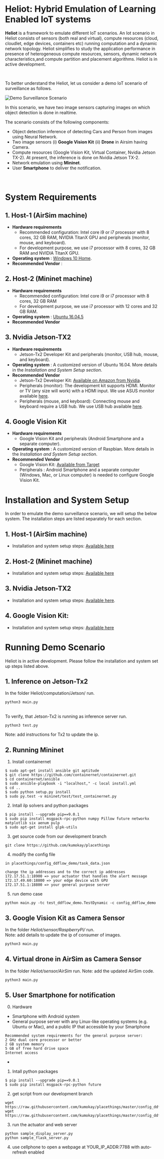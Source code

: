 # Heliot: Hybrid Emulation of Learning Enabled IoT systems


**Heliot** is a framework to emulate different IoT scenarios. An Iot scenario in Heliot consists of sensors (both real and virtual), compute resources (cloud, cloudlet, edge devices, containers etc) running computation and a dynamic network topology.  Heliot simplifies to study the application performance in presence of heterogeneous compute resources, sensors, dynamic network characteristics,and compute partition and placement algorithms. Heliot is in active development. 

<br />

To better understand the Heliot, let us consider a demo IoT scenario of surveillance as follows.

![Demo Surveillance Scenario](https://github.com/nesl/Heliot/blob/master/docs/images/Demo_Arch_1.png)

In this scenario, we have two image sensors capturing images on which object detection is done in realtime. 

The scenario consists of the following components:
- Object detection inference of detecting Cars and Person from images using Neural Network.
- Two image sensors (i) **Google Vision Kit**  (ii) **Drone** in Airsim having Camera.
- Compute resources (Google Vision Kit, Virtual Container, Nvidia Jetson TX-2). At present, the inference is done on Nvidia Jetson TX-2. 
- Network emulation using **Mininet**.
- User **Smartphone** to deliver the notification.

<br/>

# System Requirements
## 1. Host-1 (AirSim machine)
-  **Hardware requirements** 
   - Recommended configuration: Intel core i9 or i7 processor with 8 cores, 32 GB RAM, NVIDIA TitanX GPU and peripherals (monitor, mouse, and keyboard).
   - For development purpose, we use i7 processor with 8 cores, 32 GB RAM and NVIDIA TitanX GPU. 
- **Operating system** : [Windows 10 Home](https://www.microsoft.com/en-us/software-download/windows10ISO).
- **Recommended Vendor** : 


## 2. Host-2 (Mininet machine)
-  **Hardware requirements** 
   - Recommended configuration: Intel core i9 or i7 processor with 8 cores, 32 GB RAM
   - For development purpose, we use i7 processor with 12 cores and 32 GB RAM.
- **Operating system** : [Ubuntu 16.04.5](http://releases.ubuntu.com/16.04/)
- **Recommended Vendor**  


## 3. Nvidia Jetson-TX2
-  **Hardware requirements** 
   - Jetson-Tx2 Developer Kit and peripherals (monitor, USB hub, mouse, and keyboard). 
- **Operating system** : A customized version of Ubuntu 16.04. More details in the *Installation and System Setup section*.
- **Recommended Vendor**   
  - Jetson-Tx2 Developer Kit: [Available on Amazon from Nvidia](https://www.amazon.com/NVIDIA-Jetson-TX2-Development-Kit/dp/B06XPFH939).
  - Peripherals (monitor): The development kit supports HDMI. Monitor or TV (any size will work) with a HDMI input. We use ASUS monitor available [here](https://www.amazon.com/MX279H-27-Inch-1920x1080-ICEpower-Frameless/dp/B00B17C5KO/ref=sr_1_4?s=electronics&ie=UTF8&qid=1543351305&sr=1-4&keywords=asus+hdmi+monitor).
  - Peripherals (mouse, and keyboard): Connecting mouse and keyboard require a USB hub. We use USB hub available [here](https://www.amazon.com/Recbot-Indivadual-Extension-Plug-Play-Compatible/dp/B07F8L8V94/ref=sr_1_1_sspa?s=electronics&ie=UTF8&qid=1542308924&sr=1-1-spons&keywords=Recbot+USB+3.0+Hub&psc=1).


## 4. Google Vision Kit
-  **Hardware requirements** 
   - Google Vision Kit and peripherals (Android Smartphone and a separate computer). 
- **Operating system** : A customized version of Raspbian. More details in the *Installation and System Setup section*.
- **Recommended Vendor** 
  - Google Vision Kit: [Available from Target](https://www.target.com/p/-/A-53417081)
  - Peripherals : Android Smartphone and a separate computer (Windows, Mac, or Linux computer) is needed to configure Google Vision Kit.

# Installation and System Setup
In order to emulate the demo surveillance scenario, we will setup the below system. The installation steps are listed separately for each section.

## 1. **Host-1 (AirSim machine)**
  - Installation and system setup steps: [Available here](https://github.com/nesl/Heliot/blob/master/sensor/AirSim/Readme.md)

## 2. **Host-2 (Mininet machine)**
  - Installation and system setup steps: [Available here](https://github.com/nesl/Heliot/blob/master/network/Mininet/Readme.md)

## 3. **Nvidia Jetson-TX2**
  - Installation and system setup steps: [Available here](https://github.com/nesl/Heliot/tree/master/computation/Jetson).

## 4. **Google Vision Kit**:
  - Installation and system setup steps: [Available here](https://github.com/nesl/Heliot/blob/master/sensor/RaspberryPi/Readme.md)


# Running Demo Scenario

<!--Currently Heliot is still under development. -->
 Heliot is in active development.
Please follow the installation and system set up steps listed above. 

## 1. Inference on Jetson-Tx2
In the folder Heliot/computation/Jetson/ run.
```
python3 main.py
```

<br/>
To verify, that Jetson-Tx2 is running as inference server run.

```
python3 test.py
```

Note: add instructions for Tx2 to update the ip.
 
## 2. Running Mininet
<!-- Please get the source code from our development branch and follow the steps for installation:  -->
<!-- 
0. Hardware
- General purpose server with Ubuntu Linux 16.04 LTS
- Recommended system requirements:
```
2 GHz dual core processor or better
2 GB system memory
5 GB of free hard drive space
Internet access
```
-->

1. Install containernet
```
$ sudo apt-get install ansible git aptitude
$ git clone https://github.com/containernet/containernet.git
$ cd containernet/ansible
$ sudo ansible-playbook -i "localhost," -c local install.yml
$ cd ..
$ sudo python setup.py install
$ sudo py.test -v mininet/test/test_containernet.py
```

2. Intall ilp solvers and python packages
```
$ pip install --upgrade pip==9.0.1
$ sudo pip install msgpack-rpc-python numpy Pillow future networkx matplotlib six aenum pulp
$ sudo apt-get install glpk-utils
```

3. get source code from our development branch
```
git clone https://github.com/kumokay/placethings
```

4. modify the config file
```
in placethings/config_ddflow_demo/task_data.json

change the ip addresses and to the correct ip addresses
172.17.51.1:18900 => your actuator that handles the alert message
172.17.49.60:18800 => your edge device with GPU
172.17.51.1:18800 => your general purpose server
```

5. run demo case
```
python main.py -tc test_ddflow_demo.TestDynamic -c config_ddflow_demo
```

## 3. Google Vision Kit as Camera Sensor

In the folder *Heliot/sensor/RaspberryPi/*   run.
<br/> 
Note: add details to update the ip of consumer of images.
``` bash
python3 main.py 
```

## 4. Virtual drone in AirSim as Camera Sensor
In the folder *Heliot/sensor/AirSim* run.
Note: add the updated AirSim code.
``` bash
python3 main.py 
```

## 5. User Smartphone for notification
0. Hardware
- Smartphone with Android system
- General purpose server with any Linux-like operating systems (e.g. Ubuntu or Mac), and a public IP that accessible by your Smartphone
```
Recommended system requirements for the general purpose server:
2 GHz dual core processor or better
2 GB system memory
5 GB of free hard drive space
Internet access
```
- 

1. Intall python packages
```
$ pip install --upgrade pip==9.0.1
$ sudo pip install msgpack-rpc-python future
```

2. get script from our development branch
```
wget https://raw.githubusercontent.com/kumokay/placethings/master/config_ddflow_demo/sample_display_server.py
wget https://raw.githubusercontent.com/kumokay/placethings/master/config_ddflow_demo/sample_flask_server.py
```

3. run the actuator and web server
```
python sample_display_server.py
python sample_flask_server.py
```

4. use cellphone to open a webpage at YOUR_IP_ADDR:7788 with auto-refresh enabled
